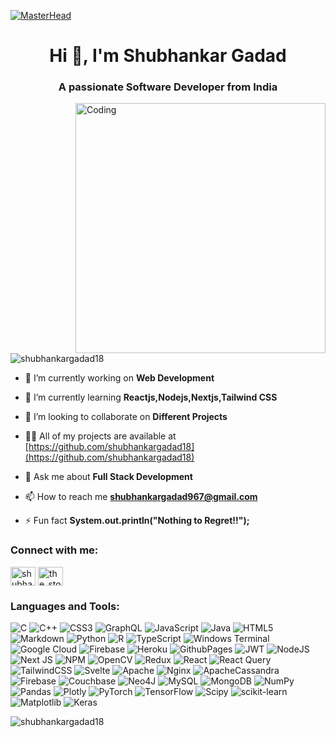 [![MasterHead](https://logicmojo.com/assets/dist/new_pages/images/js-gif.gif)](https://rishavchandra.io)
<h1 align="center">Hi 👋, I'm Shubhankar Gadad</h1>
<h3 align="center">A passionate Software Developer from India</h3>
<img align="right"alt="Coding"width="400"src="https://cdn.dribbble.com/users/1162077/screenshots/3848914/programmer.gif">

<p align="left"> <img src="https://komarev.com/ghpvc/?username=shubhankargadad18&label=Profile%20views&color=0e75b6&style=flat" alt="shubhankargadad18" /> </p>

- 🔭 I’m currently working on **Web Development**

- 🌱 I’m currently learning **Reactjs,Nodejs,Nextjs,Tailwind CSS**

- 👯 I’m looking to collaborate on **Different Projects**

- 👨‍💻 All of my projects are available at [https://github.com/shubhankargadad18](https://github.com/shubhankargadad18)

- 💬 Ask me about **Full Stack Development**

- 📫 How to reach me **shubhankargadad967@gmail.com**

- ⚡ Fun fact **System.out.println("Nothing to Regret!!");**

<h3 align="left">Connect with me:</h3>
<p align="left">
<a href="https://www.linkedin.com/in/shubhankar-gadad-026179205/" target="blank"><img align="center" src="https://visualpharm.com/assets/795/Linkedin-595b40b85ba036ed117dc222.svg" alt="shubhankargadad" height="30" width="40" /></a>
<a href="https://instagram.com/the_stoical_sapien" target="blank"><img align="center" src="https://visualpharm.com/assets/360/Instagram-595b40b65ba036ed117d1e38.svg" alt="the_stoical_sapien" height="30" width="40" /></a>
</p>

<h3 align="left">Languages and Tools:</h3>
<p align="left"> <a>
  <img alt="C" src="https://img.shields.io/badge/c-%2300599C.svg?style=for-the-badge&logo=c&logoColor=white">
    <img alt="C++" src="https://img.shields.io/badge/c++-%2300599C.svg?style=for-the-badge&logo=c%2B%2B&logoColor=white">
    <img alt="CSS3" src="https://img.shields.io/badge/css3-%231572B6.svg?style=for-the-badge&logo=css3&logoColor=white">
    <img alt="GraphQL" src="https://img.shields.io/badge/-GraphQL-E10098?style=for-the-badge&logo=graphql&logoColor=white">
    <img alt="JavaScript" src="https://img.shields.io/badge/javascript-%23323330.svg?style=for-the-badge&logo=javascript&logoColor=%23F7DF1E">
    <img alt="Java" src="https://img.shields.io/badge/java-%23ED8B00.svg?style=for-the-badge&logo=openjdk&logoColor=white">
    <img alt="HTML5" src="https://img.shields.io/badge/html5-%23E34F26.svg?style=for-the-badge&logo=html5&logoColor=white">
    <img alt="Markdown" src="https://img.shields.io/badge/markdown-%23000000.svg?style=for-the-badge&logo=markdown&logoColor=white">
    <img alt="Python" src="https://img.shields.io/badge/python-3670A0?style=for-the-badge&logo=python&logoColor=ffdd54">
    <img alt="R" src="https://img.shields.io/badge/r-%23276DC3.svg?style=for-the-badge&logo=r&logoColor=white">
    <img alt="TypeScript" src="https://img.shields.io/badge/typescript-%23007ACC.svg?style=for-the-badge&logo=typescript&logoColor=white">
    <img alt="Windows Terminal" src="https://img.shields.io/badge/Windows%20Terminal-%234D4D4D.svg?style=for-the-badge&logo=windows-terminal&logoColor=white">
    <img alt="Google Cloud" src="https://img.shields.io/badge/GoogleCloud-%234285F4.svg?style=for-the-badge&logo=google-cloud&logoColor=white">
    <img alt="Firebase" src="https://img.shields.io/badge/firebase-%23039BE5.svg?style=for-the-badge&logo=firebase">
    <img alt="Heroku" src="https://img.shields.io/badge/heroku-%23430098.svg?style=for-the-badge&logo=heroku&logoColor=white">
    <img alt="GithubPages" src="https://img.shields.io/badge/github%20pages-121013?style=for-the-badge&logo=github&logoColor=white">
    <img alt="JWT" src="https://img.shields.io/badge/JWT-black?style=for-the-badge&logo=JSON%20web%20tokens">
    <img alt="NodeJS" src="https://img.shields.io/badge/node.js-6DA55F?style=for-the-badge&logo=node.js&logoColor=white">
    <img alt="Next JS" src="https://img.shields.io/badge/Next-black?style=for-the-badge&logo=next.js&logoColor=white">
    <img alt="NPM" src="https://img.shields.io/badge/NPM-%23CB3837.svg?style=for-the-badge&logo=npm&logoColor=white">
    <img alt="OpenCV" src="https://img.shields.io/badge/opencv-%23white.svg?style=for-the-badge&logo=opencv&logoColor=white">
    <img alt="Redux" src="https://img.shields.io/badge/redux-%23593d88.svg?style=for-the-badge&logo=redux&logoColor=white">
    <img alt="React" src="https://img.shields.io/badge/react-%2320232a.svg?style=for-the-badge&logo=react&logoColor=%2361DAFB">
    <img alt="React Query" src="https://img.shields.io/badge/-React%20Query-FF4154?style=for-the-badge&logo=react%20query&logoColor=white">
    <img alt="TailwindCSS" src="https://img.shields.io/badge/tailwindcss-%2338B2AC.svg?style=for-the-badge&logo=tailwind-css&logoColor=white">
    <img alt="Svelte" src="https://img.shields.io/badge/svelte-%23f1413d.svg?style=for-the-badge&logo=svelte&logoColor=white">
    <img alt="Apache" src="https://img.shields.io/badge/apache-%23D42029.svg?style=for-the-badge&logo=apache&logoColor=white">
    <img alt="Nginx" src="https://img.shields.io/badge/nginx-%23009639.svg?style=for-the-badge&logo=nginx&logoColor=white">
    <img alt="ApacheCassandra" src="https://img.shields.io/badge/cassandra-%231287B1.svg?style=for-the-badge&logo=apache-cassandra&logoColor=white">
    <img alt="Firebase" src="https://img.shields.io/badge/Firebase-039BE5?style=for-the-badge&logo=Firebase&logoColor=white">
    <img alt="Couchbase" src="https://img.shields.io/badge/Couchbase-EA2328?style=for-the-badge&logo=couchbase&logoColor=white">
    <img alt="Neo4J" src="https://img.shields.io/badge/Neo4j-008CC1?style=for-the-badge&logo=neo4j&logoColor=white">
    <img alt="MySQL" src="https://img.shields.io/badge/mysql-%2300000f.svg?style=for-the-badge&logo=mysql&logoColor=white">
    <img alt="MongoDB" src="https://img.shields.io/badge/MongoDB-%234ea94b.svg?style=for-the-badge&logo=mongodb&logoColor=white">
    <img alt="NumPy" src="https://img.shields.io/badge/numpy-%23013243.svg?style=for-the-badge&logo=numpy&logoColor=white">
    <img alt="Pandas" src="https://img.shields.io/badge/pandas-%23150458.svg?style=for-the-badge&logo=pandas&logoColor=white">
    <img alt="Plotly" src="https://img.shields.io/badge/Plotly-%233F4F75.svg?style=for-the-badge&logo=plotly&logoColor=white">
    <img alt="PyTorch" src="https://img.shields.io/badge/PyTorch-%23EE4C2C.svg?style=for-the-badge&logo=PyTorch&logoColor=white">
    <img alt="TensorFlow" src="https://img.shields.io/badge/TensorFlow-%23FF6F00.svg?style=for-the-badge&logo=TensorFlow&logoColor=white">
    <img alt="Scipy" src="https://img.shields.io/badge/SciPy-%230C55A5.svg?style=for-the-badge&logo=scipy&logoColor=%white">
    <img alt="scikit-learn" src="https://img.shields.io/badge/scikit--learn-%23F7931E.svg?style=for-the-badge&logo=scikit-learn&logoColor=white">
    <img alt="Matplotlib" src="https://img.shields.io/badge/Matplotlib-%23ffffff.svg?style=for-the-badge&logo=Matplotlib&logoColor=black">
    <img alt="Keras" src="https://img.shields.io/badge/Keras-%23D00000.svg?style=for-the-badge&logo=Keras&logoColor=white">
</a></p>

<p><img align="center" src="https://github-readme-stats.vercel.app/api/top-langs?username=shubhankargadad18&show_icons=true&locale=en&layout=compact" alt="shubhankargadad18" /></p>

